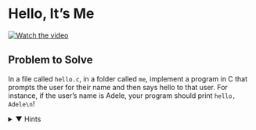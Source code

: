 # Hello, It’s Me

[![Watch the video](https://img.youtube.com/vi/YQHsXMglC9A/0.jpg)](https://youtu.be/YQHsXMglC9A?si=S_d9V5XUZurN-l4c)

## Problem to Solve

In a file called `hello.c`, in a folder called `me`, implement a program in C that prompts the user for their name and then says hello to that user. For instance, if the user’s name is Adele, your program should print `hello, Adele\n`!

<details>
<summary>▼ Hints</summary>

- Recall that you can get a <code>string</code> from a user with <code>get_string</code>, which is declared in <code>cs50.h</code>.
- Recall that you can print a <code>string</code> with <code>printf</code>, which is declared in <code>stdio.h</code>.
- Recall that you can format a <code>string</code> with <code>printf</code> with <code>%s</code>.

</details>

